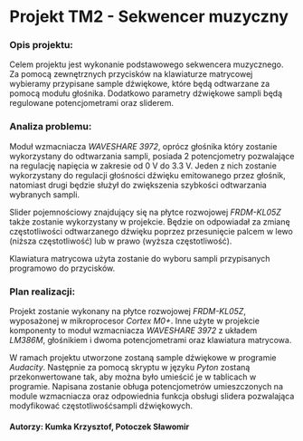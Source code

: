 # Projekt TM2 - Sekwencer muzyczny

### Opis projektu:

Celem projektu jest wykonanie podstawowego sekwencera muzycznego. Za pomocą zewnętrznych przycisków na klawiaturze matrycowej wybieramy przypisane sample dźwiękowe, które będą odtwarzane za pomocą modułu głośnika. Dodatkowo parametry dźwiękowe sampli będą regulowane potencjometrami oraz sliderem.

### Analiza problemu:

Moduł wzmacniacza _WAVESHARE 3972_, oprócz głośnika który zostanie wykorzystany do odtwarzania sampli, posiada 2 potencjometry pozwalające na regulację napięcia w zakresie od 0 V do 3.3 V. Jeden z nich zostanie wykorzystany do regulacji głośności dźwięku emitowanego przez głośnik, natomiast drugi będzie służył do zwiększenia szybkości odtwarzania wybranych sampli.

Slider pojemnościowy znajdujący się na płytce rozwojowej _FRDM-KL05Z_ także zostanie wykorzystany w projekcie. Będzie on odpowiadał za zmianę częstotliwości odtwarzanego dźwięku poprzez przesunięcie palcem w lewo (niższa częstotliwość) lub w prawo (wyższa częstotliwość).

Klawiatura matrycowa użyta zostanie do wyboru sampli przypisanych programowo do przycisków.

### Plan realizacji:

Projekt zostanie wykonany na płytce rozwojowej _FRDM-KL05Z_, wyposażonej w mikroprocesor _Cortex M0+_. Inne użyte w projekcie komponenty to moduł wzmacniacza _WAVESHARE 3972_ z układem _LM386M_, głośnikiem i dwoma potencjometrami oraz klawiatura matrycowa.

W ramach projektu utworzone zostaną sample dźwiękowe w programie _Audacity_. Następnie za pomocą skryptu w języku _Pyton_ zostaną przekonwertowane tak, aby można było umieścić je w tablicach w programie. Napisana zostanie obługa potencjometrów umieszczonych na module wzmacniacza oraz odpowiednia funkcja obsługi slidera pozwalająca modyfikować częstotliwośćsampli dźwiękowych. 

#### Autorzy: Kumka Krzysztof, Potoczek Sławomir
